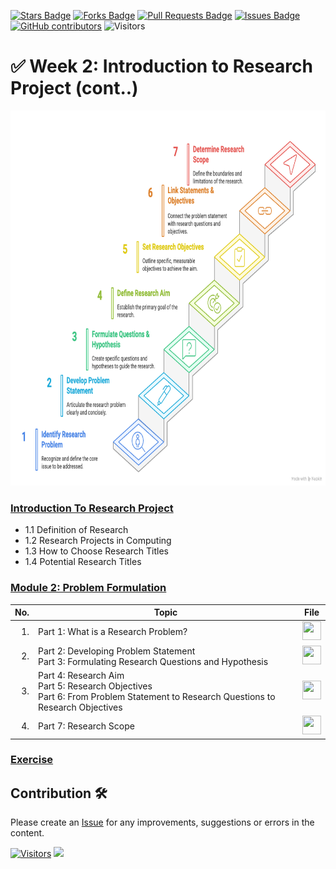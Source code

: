 <a href="https://github.com/drshahizan/research-design/stargazers"><img src="https://img.shields.io/github/stars/drshahizan/research-design" alt="Stars Badge"/></a>
<a href="https://github.com/drshahizan/research-design/network/members"><img src="https://img.shields.io/github/forks/drshahizan/research-design" alt="Forks Badge"/></a>
<a href="https://github.com/drshahizan/research-design/pulls"><img src="https://img.shields.io/github/issues-pr/drshahizan/research-design" alt="Pull Requests Badge"/></a>
<a href="https://github.com/drshahizan/research-design"><img src="https://img.shields.io/github/issues/drshahizan/research-design" alt="Issues Badge"/></a>
<a href="https://github.com/drshahizan/research-design/graphs/contributors"><img alt="GitHub contributors" src="https://img.shields.io/github/contributors/drshahizan/research-design?color=2b9348"></a>
![Visitors](https://api.visitorbadge.io/api/visitors?path=https%3A%2F%2Fgithub.com%2Fdrshahizan%2BDM&labelColor=%23d9e3f0&countColor=%23697689&style=flat)

# ✅ Week 2: Introduction to Research Project (cont..)

 <img src="Module%202_%20Problem%20Formulation.png" alt="Dr Shahizan SLR"  height="600">


### [Introduction To Research Project](w2a.md)
  - 1.1 Definition of Research
  - 1.2 Research Projects in Computing
  - 1.3 How to Choose Research Titles
  - 1.4 Potential Research Titles

### [Module 2: Problem Formulation](w2b.md)

| No. | Topic | File|
|----: |------|------|
| 1.   | Part 1: What is a Research Problem?  |<a href="https://youtu.be/uhjnDO90VgU?si=E6rtLH0luM6IXqkX" ><img src="../../images/youtube.png" width="30px" height="30px" ></a> |
| 2.   | Part 2: Developing Problem Statement <br>Part 3: Formulating Research Questions and Hypothesis|<a href="https://youtu.be/xWpCkcreuto?si=T62fdZKbNCCG-njH" ><img src="../../images/youtube.png" width="30px" height="30px" ></a> |
| 3.   | Part 4: Research Aim <br> Part 5: Research Objectives <br> Part 6: From Problem Statement to Research Questions to Research Objectives |<a href="https://youtu.be/Iw07_sZEy8Y?si=6WBOOGz2XwOwopbx" ><img src="../../images/youtube.png" width="30px" height="30px" ></a> |
| 4.   | Part 7: Research Scope  |<a href="https://youtu.be/hA98OCtzORg?si=eSEc4MgdSkfk0zid" ><img src="../../images/youtube.png" width="30px" height="30px" ></a> |

### [Exercise](w2c.md)

## Contribution 🛠️
Please create an [Issue](https://github.com/drshahizan/research-design/issues) for any improvements, suggestions or errors in the content.


[![Visitors](https://api.visitorbadge.io/api/visitors?path=https%3A%2F%2Fgithub.com%2Fdrshahizan&labelColor=%23697689&countColor=%23555555&style=plastic)](https://visitorbadge.io/status?path=https%3A%2F%2Fgithub.com%2Fdrshahizan)
![](https://hit.yhype.me/github/profile?user_id=81284918)

